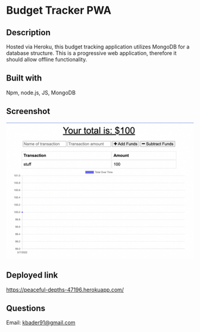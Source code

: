 # Budget Tracker PWA

## Description
Hosted via Heroku, this budget tracking application utilizes MongoDB for a database structure. This is a progressive web application, therefore it should allow offline functionality. 

## Built with
Npm, node.js, JS, MongoDB

## Screenshot 
<img src="./screenshot.png" alt="screenshot of the application">

## Deployed link
https://peaceful-depths-47196.herokuapp.com/

## Questions
Email: kbader91@gmail.com